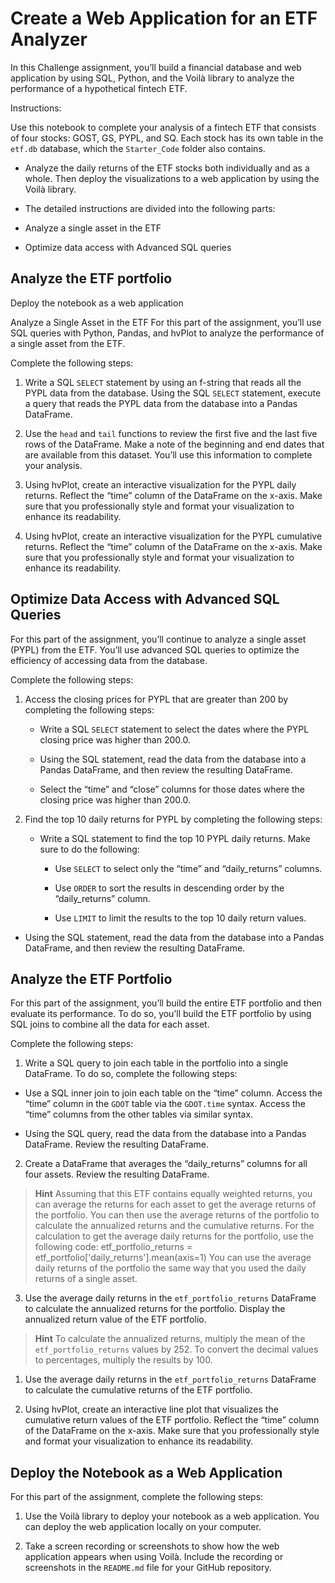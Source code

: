 # **Create a Web Application for an ETF Analyzer**
In this Challenge assignment, you’ll build a financial database and web application by using SQL, Python, and the Voilà library to analyze the performance of a hypothetical fintech ETF.

Instructions:

Use this notebook to complete your analysis of a fintech ETF that consists of four stocks: GOST, GS, PYPL, and SQ. Each stock has its own table in the ```etf.db``` database, which the ```Starter_Code``` folder also contains.

- Analyze the daily returns of the ETF stocks both individually and as a whole. Then deploy the visualizations to a web application by using the Voilà library.

- The detailed instructions are divided into the following parts:

- Analyze a single asset in the ETF

- Optimize data access with Advanced SQL queries

## **Analyze the ETF portfolio**

Deploy the notebook as a web application

Analyze a Single Asset in the ETF
For this part of the assignment, you’ll use SQL queries with Python, Pandas, and hvPlot to analyze the performance of a single asset from the ETF.

Complete the following steps:

1. Write a SQL ```SELECT``` statement by using an f-string that reads all the PYPL data from the database. Using the SQL ```SELECT``` statement, execute a query that reads the PYPL data from the database into a Pandas DataFrame.

2. Use the ```head``` and ```tail``` functions to review the first five and the last five rows of the DataFrame. Make a note of the beginning and end dates that are available from this dataset. You’ll use this information to complete your analysis.

3. Using hvPlot, create an interactive visualization for the PYPL daily returns. Reflect the “time” column of the DataFrame on the x-axis. Make sure that you professionally style and format your visualization to enhance its readability.

4. Using hvPlot, create an interactive visualization for the PYPL cumulative returns. Reflect the “time” column of the DataFrame on the x-axis. Make sure that you professionally style and format your visualization to enhance its readability.

## **Optimize Data Access with Advanced SQL Queries**
For this part of the assignment, you’ll continue to analyze a single asset (PYPL) from the ETF. You’ll use advanced SQL queries to optimize the efficiency of accessing data from the database.

Complete the following steps:

1. Access the closing prices for PYPL that are greater than 200 by completing the following steps:

   - Write a SQL ```SELECT``` statement to select the dates where the PYPL closing price was higher than 200.0.

   - Using the SQL statement, read the data from the database into a Pandas DataFrame, and then review the resulting DataFrame.

   - Select the “time” and “close” columns for those dates where the closing price was higher than 200.0.

2. Find the top 10 daily returns for PYPL by completing the following steps:

   - Write a SQL statement to find the top 10 PYPL daily returns. Make sure to do the following:

      - Use ```SELECT``` to select only the “time” and “daily_returns” columns.

      - Use ```ORDER``` to sort the results in descending order by the “daily_returns” column.

      - Use ```LIMIT``` to limit the results to the top 10 daily return values.

  - Using the SQL statement, read the data from the database into a Pandas DataFrame, and then review the resulting DataFrame.

## **Analyze the ETF Portfolio**
For this part of the assignment, you’ll build the entire ETF portfolio and then evaluate its performance. To do so, you’ll build the ETF portfolio by using SQL joins to combine all the data for each asset.

Complete the following steps:

1. Write a SQL query to join each table in the portfolio into a single DataFrame. To do so, complete the following steps:

  - Use a SQL inner join to join each table on the “time” column. Access the “time” column in the ```GDOT``` table via the ```GDOT.time``` syntax. Access the “time” columns from the other tables via similar syntax.

  - Using the SQL query, read the data from the database into a Pandas DataFrame. Review the resulting DataFrame.

2. Create a DataFrame that averages the “daily_returns” columns for all four assets. Review the resulting DataFrame.

> **Hint** Assuming that this ETF contains equally weighted returns, you can average the returns for each asset to get the average returns of the portfolio. You can then use the average returns of the portfolio to calculate the annualized returns and the cumulative returns. For the calculation to get the average daily returns for the portfolio, use the following code: 
> etf_portfolio_returns = etf_portfolio['daily_returns'].mean(axis=1)
> You can use the average daily returns of the portfolio the same way that you used the daily returns of a single asset.

3. Use the average daily returns in the ```etf_portfolio_returns``` DataFrame to calculate the annualized returns for the portfolio. Display the annualized return value of the ETF portfolio.

> **Hint** To calculate the annualized returns, multiply the mean of the ```etf_portfolio_returns``` values by 252.
> To convert the decimal values to percentages, multiply the results by 100.

1. Use the average daily returns in the ```etf_portfolio_returns``` DataFrame to calculate the cumulative returns of the ETF portfolio.

2. Using hvPlot, create an interactive line plot that visualizes the cumulative return values of the ETF portfolio. Reflect the “time” column of the DataFrame on the x-axis. Make sure that you professionally style and format your visualization to enhance its readability.

## **Deploy the Notebook as a Web Application**
For this part of the assignment, complete the following steps:

1. Use the Voilà library to deploy your notebook as a web application. You can deploy the web application locally on your computer.

2. Take a screen recording or screenshots to show how the web application appears when using Voilà. Include the recording or screenshots in the ```README.md``` file for your GitHub repository.
